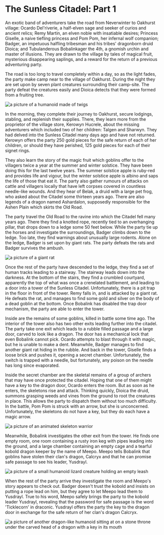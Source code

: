 # The Sunless Citadel: Part 1

An exotic band of adventurers take the road from Neverwinter to Oakhurst village: Ocardo Del'riverie, a half-elven sage and seeker of curios and ancient relics; Remy Martin, an elven noble with insatiable desires; Princess Giselle, a naive tiefling princess and Pom Pom, her infernal wolf companion; Badger, an impetuous halfling tribesman and his tribes' dragonborn druid Dioica; and Tubulanderous Bobalinkager the 4th, a gnomish urchin and master of illusions. They are drawn to the village by tales of magical fruit, mysterious disappearing saplings, and a reward for the return of a previous adventuring party.

The road is too long to travel completely within a day, so as the light fades, the party make camp near to the village of Oakhurst. During the night they are set upon by seven plant creatures surrounding their camp-site. The party defeat the creatures easily and Dioica detects that they were formed from a fruiting tree.

![a picture of a humanoid made of twigs](https://media-waterdeep.cursecdn.com/avatars/thumbnails/16/464/238/315/636376286997771487.png "a plant creature")

In the morning, they complete their journey to Oakhurst, secure lodgings, stabling, and replenish their supplies. There, they learn more from the proprietor of the village store, Kerowyn Hucrele, about the missing adventurers which included two of her children: Talgen and Sharwyn. They had delved into the Sunless Citadel many days ago and have not returned. Kerowyn offers the party 250 gold pieces for the safe return of each of her children, or should they have perished, 125 gold pieces for each of their signet rings.

They also learn the story of the magic fruit which goblins offer to the villagers twice a year at the summer and winter solstice. They have been doing this for the last twelve years. The summer solstice apple is ruby-red and provides life and vigour, but the winter solstice apple is albino and saps the life of those that eat it. The party also gather rumours of attacks on cattle and villagers locally that have left corpses covered in countless needle-like wounds. And they hear of Belak, a druid with a large pet frog, who asked about the Citadel some thirteen years ago. There are also legends of a dragon named Ashardalon, supposedly responsible for the Ashen Plain which skirts the Old Road.

The party travel the Old Road to the ravine into which the Citadel fell many years ago. There they find a knotted rope, recently tied to an overhanging pillar, that drops down to a ledge some 50 feet below. While the party tie up the horses and investigate the surroundings, Badger climbs down to the ledge. Too late, they find warnings about unusually large rodents. Alone on the ledge, Badger is set upon by giant rats. The party defeats the rats and Badger survives the ambush.

![a picture of a giant rat](https://media-waterdeep.cursecdn.com/avatars/thumbnails/16/538/503/315/636376332197953299.jpeg "a giant rat")

Once the rest of the party have descended to the ledge, they find a set of human tracks leading to a stairway. The stairway leads down into the darkness. At the bottom of the stairs, they find a crumbled courtyard, apparently the top of what was once a crenelated battlement, and leading to a door into a tower of the Sunless Citadel. Unfortunately, there is a pit trap in the floor in front of the tower. Remy falls in, and is attacked by a giant rat. He defeats the rat, and manages to find some gold and silver on the body of a dead goblin at the bottom. Once Bobalink has disabled the trap door mechanism, the party are able to enter the tower.

Inside are the remains of some goblins, killed in battle some time ago. The interior of the tower also has two other exits leading further into the citadel. The party take one exit which leads to a rubble filled passage and a large door, carved to look like a dragon. The door has a mechanical lock that even Bobalink cannot pick. Ocardo attempts to blast through it with magic, but he is unable to make a dent. Meanwhile, Badger manages to find another giant rat hiding in the rubble. And back in the tower, Giselle finds a loose brick and pushes it, opening a secret chamber. Unfortunately, the switch is trapped with a needle, but fortunately, any poison on the needle has long since evaporated.

Inside the secret chamber are the skeletal remains of a group of archers that may have once protected the citadel. Hoping that one of them might have a key to the dragon door, Ocardo enters the room. But as soon as he enters, the skeletons rise and attack. Thinking quickly, Dioica the druid, summons grasping weeds and vines from the ground to root the creatures in place. This allows the party to dispatch them without too much difficulty. In the battle, Pom Pom is struck with an arrow, but she is unconcerned. Unfortunately, the skeletons do not have a key, but they do each have a magic arrow.

![a picture of an animated skeleton warrior](https://media-waterdeep.cursecdn.com/avatars/thumbnails/16/472/227/315/636376294573239565.jpeg "a skeleton archer")

Meanwhile, Bobalink investigates the other exit from the tower. He finds one empty room, one room containing a rusty iron keg with pipes leading into the ground, and a large chamber containing an empty cage and a tearful kobold dragon keeper by the name of Meepo. Meepo tells Bobalink that goblins have stolen their clan's dragon, Calcryx and that he can promise safe passage to see his leader, Yusdrayl.

![a picture of a small humanoid lizard creature holding an empty leash](https://media-waterdeep.cursecdn.com/attachments/thumbnails/2/79/250/333/totyp-01-04.png "Meepo")

When the rest of the party arrive they investigate the room and Meepo's story appears to check out. Badger doesn't trust the kobold and insists on putting a rope lead on him, but they agree to let Meepo lead them to Yusdrayl. True to his word, Meepo safely brings the party to the kobold leader Yusdrayl, revealing that the password for safe passage is the word 'Ticklecorn' in draconic. Yusdrayl offers the party the key to the dragon door in exchange for the safe return of her clan's dragon Calcryx.

![a picture of another dragon-like humanoid sitting at on a stone throne under the carved head of a dragon with a key in its mouth](https://media-waterdeep.cursecdn.com/attachments/thumbnails/2/80/300/380/totyp-01-05.png "Yusdrayl")
